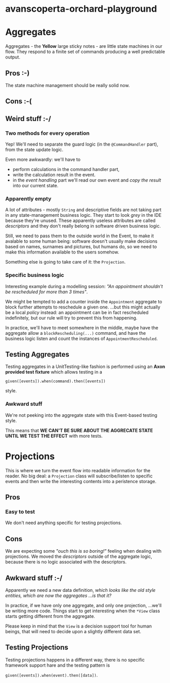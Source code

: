 # avanscoperta-orchard-playground


# Aggregates

Aggregates - the **Yellow** large sticky notes - are little state machines in our flow. They respond to a finite set of commands producing a well predictable output.


## Pros :-)

The state machine management should be really solid now.

## Cons :-(



## Weird stuff :-/

### Two methods for every operation 

Yep! We'll need to separate the guard logic (in the `@CommandHandler` part), from the state update logic.

Even more awkwardly: we'll have to 
* perform calculations in the command handler part,
* write the calculation result in the event.
* in the _event handling_ part we'll read our own event and _copy the result_ into our current state.

### Apparently empty
A lot of attributes - mostly `String` and descriptive fields are not taking part in any state-management business logic.
They start to look _grey_ in the IDE because they're unused. These apparently useless attributes are called _descriptors_ and they don't really belong in software driven business logic.

Still, we need to pass them to the outside world in the Event, to make it avalable to some human being: software doesn't usually make decisions based on names, surnames and pictures, but humans do, so we need to make this information available to the users somehow.

Something else is going to take care of it: the `Projection`.

### Specific business logic

Interesting example during a modelling session: _"An appointment shouldn't be rescheduled for more than 3 times"_.

We might be tempted to add a counter inside the `Appointment` aggregate to block further attempts to reschedule a given one. ...but this might actually be a local _policy_ instead: an appointment can be in fact rescheduled indefinitely, but our rule will try to prevent this from happening.

In practice, we'll have to meet somewhere in the middle, maybe have the aggregate allow a `blockRescheduling(...)` command, and have the business logic listen and count the instances of `AppointmentRescheduled`.

## Testing Aggregates
Testing aggregates in a UnitTesting-like fashion is performed using an **Axon provided test fixture** which allows testing in a 

`given([events]).when(command).then([events])` 

style.

### Awkward stuff

We're not peeking into the aggregate state with this Event-based testing style.

This means that **WE CAN'T BE SURE ABOUT THE AGGRECATE STATE UNTIL WE TEST THE EFFECT** with more tests.

# Projections

This is where we turn the event flow into readable information for the reader. 
No big deal: a `Projection` class will subscribe/listen to specific events and then write the interesting contents into a peristence storage.

## Pros

### Easy to test
We don't need anything specific for testing projections.

## Cons
We are expecting some _"ouch this is so boring!"_ feeling when dealing with projections.
We moved the _descriptors_ outside of the aggregate logic, because there is no logic associated with the descriptors. 

## Awkward stuff :-/
Apparently we need a new data definition, _which looks like the old style entities, which are now the aggregates ...is that it?_

In practice, if we have only one aggregate, and only one projection, ...we'll be writing more code. Things start to get interesting when the `*View` class starts getting different from the aggregate.

Please keep in mind that the `View` is a decision support tool for human beings, that will need to decide upon a slightly different data set.

## Testing Projections

Testing projections happens in a different way, there is no specific framework support hare and the testing pattern is 

`given([events]).when(event).then([data])`.

